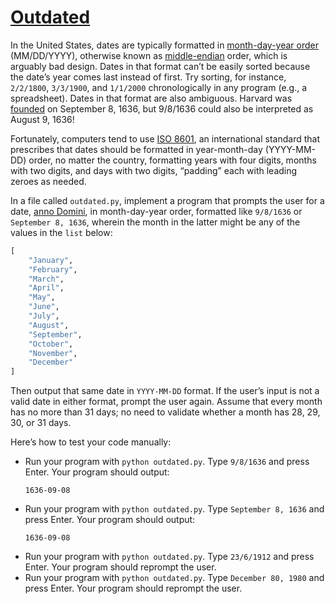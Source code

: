# [**Outdated**](https://cs50.harvard.edu/python/2022/psets/3/outdated/)
In the United States, dates are typically formatted in [month-day-year order](https://en.wikipedia.org/wiki/Date_and_time_notation_in_the_United_States) (MM/DD/YYYY), otherwise known as [middle-endian](https://en.wikipedia.org/wiki/Endianness#Middle-endian) order, which is arguably bad design. Dates in that format can’t be easily sorted because the date’s year comes last instead of first. Try sorting, for instance, `2/2/1800`, `3/3/1900`, and `1/1/2000` chronologically in any program (e.g., a spreadsheet). Dates in that format are also ambiguous. Harvard was [founded](https://www.harvard.edu/about/history/) on September 8, 1636, but 9/8/1636 could also be interpreted as August 9, 1636!

Fortunately, computers tend to use [ISO 8601](https://en.wikipedia.org/wiki/ISO_8601), an international standard that prescribes that dates should be formatted in year-month-day (YYYY-MM-DD) order, no matter the country, formatting years with four digits, months with two digits, and days with two digits, “padding” each with leading zeroes as needed.

In a file called `outdated.py`, implement a program that prompts the user for a date, [anno Domini](https://en.wikipedia.org/wiki/Anno_Domini), in month-day-year order, formatted like `9/8/1636` or `September 8, 1636`, wherein the month in the latter might be any of the values in the `list` below:

```py
[
    "January",
    "February",
    "March",
    "April",
    "May",
    "June",
    "July",
    "August",
    "September",
    "October",
    "November",
    "December"
]
```

Then output that same date in `YYYY-MM-DD` format. If the user’s input is not a valid date in either format, prompt the user again. Assume that every month has no more than 31 days; no need to validate whether a month has 28, 29, 30, or 31 days.

Here’s how to test your code manually:

  * Run your program with `python outdated.py`. Type `9/8/1636` and press Enter. Your program should output:
    ```
    1636-09-08
    ```
  * Run your program with `python outdated.py`. Type `September 8, 1636` and press Enter. Your program should output:
    ```
    1636-09-08
    ```
  * Run your program with `python outdated.py`. Type `23/6/1912` and press Enter. Your program should reprompt the user.
  * Run your program with `python outdated.py`. Type `December 80, 1980` and press Enter. Your program should reprompt the user.
